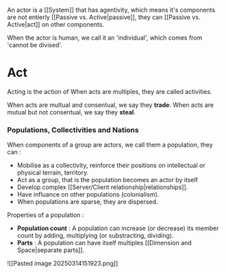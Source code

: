 An actor is a [[System]] that has agentivity, which means it's components are not entierly [[Passive vs. Active|passive]], they can [[Passive vs. Active|act]] on other components.

When  the actor is human, we call it an 'individual', which comes from 'cannot be divised'.

# Act
Acting is the action of 
When acts are multiples, they are called activities.

When acts are multual and consentual, we say they **trade**.
When acts are mutual but not consentual, we say they **steal**.





### Populations, Collectivities and Nations
When components of a group are actors, we call them a population, they can : 
* Mobilise as a collectivity, reinforce their positions on intellectual or physical terrain, territory.
* Act as a group, that is the population becomes an actor by itself
* Develop complex [[Server/Client relationship|relationships]].
* Have influance on other populations (colonialism).
* When populations are sparse, they are dispersed.

Properties of a population : 
* **Population count** : A population can increase (or decrease) its member count by adding, multiplying (or substracting, dividing).
* **Parts** : A population can have itself multiples [[Dimension and Space|separate parts]].

![[Pasted image 20250314151923.png]]



